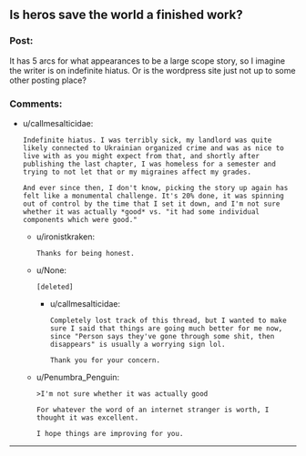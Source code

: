 ## Is heros save the world a finished work?

### Post:

It has 5 arcs for what appearances to be a large scope story, so I imagine the writer is on indefinite hiatus.  Or is the wordpress site just not up to some other posting place?

### Comments:

- u/callmesalticidae:
  ```
  Indefinite hiatus. I was terribly sick, my landlord was quite likely connected to Ukrainian organized crime and was as nice to live with as you might expect from that, and shortly after publishing the last chapter, I was homeless for a semester and trying to not let that or my migraines affect my grades. 

  And ever since then, I don't know, picking the story up again has felt like a monumental challenge. It's 20% done, it was spinning out of control by the time that I set it down, and I'm not sure whether it was actually *good* vs. "it had some individual components which were good."
  ```

  - u/ironistkraken:
    ```
    Thanks for being honest.
    ```

  - u/None:
    ```
    [deleted]
    ```

    - u/callmesalticidae:
      ```
      Completely lost track of this thread, but I wanted to make sure I said that things are going much better for me now, since "Person says they've gone through some shit, then disappears" is usually a worrying sign lol. 

      Thank you for your concern.
      ```

  - u/Penumbra_Penguin:
    ```
    >I'm not sure whether it was actually good

    For whatever the word of an internet stranger is worth, I thought it was excellent.

    I hope things are improving for you.
    ```

---

